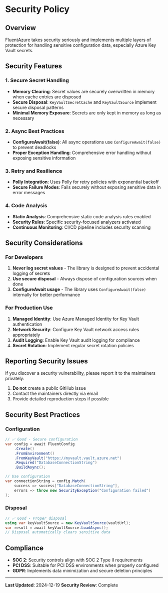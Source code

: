 # Security Policy

## Overview

FluentAzure takes security seriously and implements multiple layers of protection for handling sensitive configuration data, especially Azure Key Vault secrets.

## Security Features

### 1. Secure Secret Handling

- **Memory Clearing**: Secret values are securely overwritten in memory when cache entries are disposed
- **Secure Disposal**: `KeyVaultSecretCache` and `KeyVaultSource` implement secure disposal patterns
- **Minimal Memory Exposure**: Secrets are only kept in memory as long as necessary

### 2. Async Best Practices

- **ConfigureAwait(false)**: All async operations use `ConfigureAwait(false)` to prevent deadlocks
- **Proper Exception Handling**: Comprehensive error handling without exposing sensitive information

### 3. Retry and Resilience

- **Polly Integration**: Uses Polly for retry policies with exponential backoff
- **Secure Failure Modes**: Fails securely without exposing sensitive data in error messages

### 4. Code Analysis

- **Static Analysis**: Comprehensive static code analysis rules enabled
- **Security Rules**: Specific security-focused analyzers activated
- **Continuous Monitoring**: CI/CD pipeline includes security scanning

## Security Considerations

### For Developers

1. **Never log secret values** - The library is designed to prevent accidental logging of secrets
2. **Use secure disposal** - Always dispose of configuration sources when done
3. **ConfigureAwait usage** - The library uses `ConfigureAwait(false)` internally for better performance

### For Production Use

1. **Managed Identity**: Use Azure Managed Identity for Key Vault authentication
2. **Network Security**: Configure Key Vault network access rules appropriately
3. **Audit Logging**: Enable Key Vault audit logging for compliance
4. **Secret Rotation**: Implement regular secret rotation policies

## Reporting Security Issues

If you discover a security vulnerability, please report it to the maintainers privately:

1. **Do not** create a public GitHub issue
2. Contact the maintainers directly via email
3. Provide detailed reproduction steps if possible

## Security Best Practices

### Configuration

```csharp
// ✅ Good - Secure configuration
var config = await FluentConfig
    .Create()
    .FromEnvironment()
    .FromKeyVault("https://myvault.vault.azure.net")
    .Required("DatabaseConnectionString")
    .BuildAsync();

// Use configuration
var connectionString = config.Match(
    success => success["DatabaseConnectionString"],
    errors => throw new SecurityException("Configuration failed")
);
```

### Disposal

```csharp
// ✅ Good - Proper disposal
using var keyVaultSource = new KeyVaultSource(vaultUrl);
var result = await keyVaultSource.LoadAsync();
// Disposal automatically clears sensitive data
```

## Compliance

- **SOC 2**: Security controls align with SOC 2 Type II requirements
- **PCI DSS**: Suitable for PCI DSS environments when properly configured
- **GDPR**: Implements data minimization and secure deletion principles

---

**Last Updated**: 2024-12-19
**Security Review**: Complete